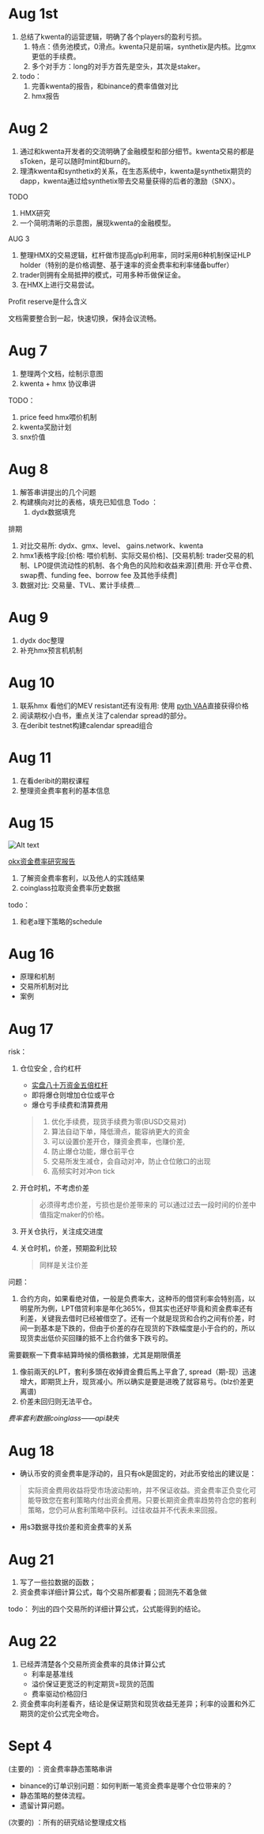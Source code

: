 # Aug 1st

1. 总结了kwenta的运营逻辑，明确了各个players的盈利亏损。
   1. 特点：债务池模式，0滑点。kwenta只是前端，synthetix是内核。比gmx更低的手续费。
   2. 多个对手方：long的对手方首先是空头，其次是staker。
2. todo：
   1. 完善kwenta的报告，和binance的费率值做对比
   2. hmx报告

# Aug 2

1. 通过和kwenta开发者的交流明确了金融模型和部分细节。kwenta交易的都是sToken，是可以随时mint和burn的。
2. 理清kwenta和synthetix的关系，在生态系统中，kwenta是synthetix期货的dapp，kwenta通过给synthetix带去交易量获得的后者的激励（SNX）。

TODO

1. HMX研究
2. 一个简明清晰的示意图，展现kwenta的金融模型。

AUG 3

1. 整理HMX的交易逻辑，杠杆做市提高glp利用率，同时采用6种机制保证HLP holder（特别的是价格调整、基于速率的资金费率和利率储备buffer）
2. trader则拥有全局抵押的模式，可用多种币做保证金。
3. 在HMX上进行交易尝试。

Profit reserve是什么含义

文档需要整合到一起，快速切换，保持会议流畅。

# Aug 7

1. 整理两个文档，绘制示意图
2. kwenta + hmx 协议串讲

TODO：

1. price feed hmx喂价机制
2. kwenta奖励计划
3. snx价值


# Aug 8

1. 解答串讲提出的几个问题
2. 构建横向对比的表格，填充已知信息
Todo ： 
   1. dydx数据填充


排期
1. 对比交易所: dydx、gmx、level、 gains.network、kwenta
2. hmx1表格字段:[价格: 喂价机制、实际交易价格]、[交易机制: trader交易的机制、LP0提供流动性的机制、各个角色的风险和收益来源][费用: 开仓平仓费、swap费、funding fee、borrow fee 及其他手续费]
3. 数据对比: 交易量、TVL、累计手续费...


# Aug 9

1. dydx doc整理
2. 补充hmx预言机机制



# Aug 10

1. 联系hmx 看他们的MEV resistant还有没有用: 使用 [pyth VAA](https://pyth.network/blog/pyth-a-new-model-to-the-price-oracle)直接获得价格
2. 阅读期权小白书，重点关注了calendar spread的部分。
3. 在deribit testnet构建calendar spread组合

# Aug 11

1. 在看deribit的期权课程
3. 整理资金费率套利的基本信息


# Aug 15

![Alt text](image-1.png)

[okx资金费率研究报告](https://zhuanlan.zhihu.com/p/75109894)
1. 了解资金费率套利，以及他人的实践结果
1. coinglass拉取资金费率历史数据

todo：

1. 和老a理下策略的schedule



# Aug 16

  - 原理和机制
  - 交易所机制对比
  - 案例




# Aug 17

risk：
1. 仓位安全 , 合约杠杆
   - [实盘八十万资金五倍杠杆](https://www.youtube.com/watch?v=tAzH2LBInK8) 
   - 即将爆仓则增加仓位或平仓
   - 爆仓亏手续费和清算费用
   > 1. 优化手续费，现货手续费为零(BUSD交易对)
   > 2. 算法自动下单，降低滑点，能容纳更大的资金
   > 3. 可以设置价差开仓，赚资金费率，也赚价差,
   > 4. 防止爆仓功能，爆仓前平仓
   > 5. 交易所发生减仓，会自动对冲，防止仓位敞口的出现
   > 6. 高频实时对冲on tick 
2. 开仓时机，不考虑价差
   > 必须得考虑价差，亏损也是价差带来的
   > 可以通过过去一段时间的价差中值指定maker的价格。
3. 开关仓执行，关注成交进度
   
4. 关仓时机，价差，预期盈利比较
   > 同样是关注价差


问题：
1. 合约方向，如果看绝对值，一般是负费率大，这种币的借贷利率会特别高，以明星所为例，LPT借贷利率是年化365%，但其实也还好毕竟和资金费率还有利差，关键我去借时已经被借空了。还有一个就是现货和合约之间有价差，时间一到基本是下跌的，但由于价差的存在现货的下跌幅度是小于合约的，所以现货卖出低价买回赚的抵不上合约做多下跌亏的。

需要觀察一下費率結算時候的價格數據，尤其是期限價差
1. 像前兩天的LPT，套利多頭在收掉資金費后馬上平倉了, spread（期-现）迅速增大，即期货上升，现货减小。所以确实是要是进晚了就容易亏。(blz价差更离谱)
2. 价差未回归则无法平仓。

*费率套利数据coinglass——api缺失*


# Aug 18

- 确认币安的资金费率是浮动的，且只有ok是固定的，对此币安给出的建议是：
> 实际资金费用收益将受市场波动影响，并不保证收益。资金费率正负变化可能导致您在套利策略内付出资金费用。只要长期资金费率趋势符合您的套利策略，您仍可从套利策略中获利。过往收益并不代表未来回报。

- 用s3数据寻找价差和资金费率的关系


# Aug 21

1. 写了一些拉数据的函数；
1. 资金费率详细计算公式，每个交易所都要看；回测先不着急做

todo：
列出的四个交易所的详细计算公式，公式能得到的结论。


# Aug 22

1. 已经弄清楚各个交易所资金费率的具体计算公式
   - 利率是基准线
   - 溢价保证更宽泛的判定期货=现货的范围
   - 费率驱动价格回归
2. 资金费率向利差看齐，结论是保证期货和现货收益无差异；利率的设置和外汇期货的定价公式完全吻合。


# Sept 4

(主要的) ：资金费率静态策略串讲
   - binance的订单识别问题：如何判断一笔资金费率是哪个仓位带来的？
   - 静态策略的整体流程。
   - 遗留计算问题。

(次要的) ：所有的研究结论整理成文档

